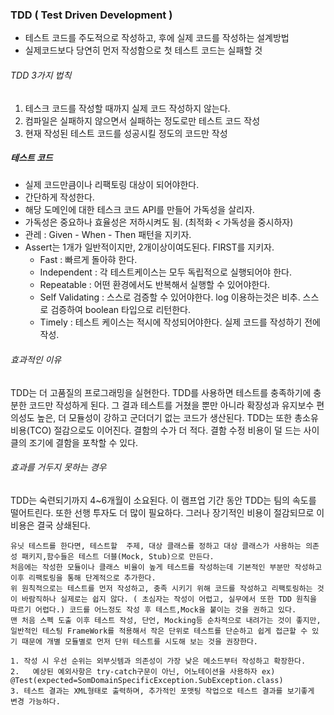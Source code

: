 
### TDD ( Test Driven Development )
- 테스트 코드를 주도적으로 작성하고, 후에 실제 코드를 작성하는 설계방법
- 실제코드보다 당연히 먼저 작성함으로 첫 테스트 코드는 실패할 것

######  TDD 3가지 법칙
1. 테스크 코드를 작성할 때까지 실제 코드 작성하지 않는다.
2. 컴파일은 실패하지 않으면서 실패하는 정도로만 테스트 코드 작성
3. 현재 작성된 테스트 코드를 성공시킬 정도의 코드만 작성

##### 테스트 코드
- 실제 코드만큼이나 리팩토링 대상이 되어야한다.
- 간단하게 작성한다.
- 해당 도메인에 대한 테스크 코드 API를 만들어 가독성을 살리자.
- 가독성은 중요하나 효율성은 저하시켜도 됨. (최적화 < 가독성을 중시하자)
- 관레 : Given - When - Then 패턴을 지키자.
- Assert는 1개가 일반적이지만, 2개이상이여도된다.
FIRST를 지키자.
  - Fast : 빠르게 돌아햐 한다.
  - Independent : 각 테스트케이스는 모두 독립적으로  실행되어야 한다.
  - Repeatable : 어떤 환경에서도 반복해서 실행할 수 있어야한다.
  - Self Validating : 스스로 검증할 수 있어야한다. log 이용하는것은 비추. 스스로 검증하여 boolean 타입으로 리턴한다.
  - Timely : 테스트 케이스는 적시에 작성되어야한다. 실제 코드를 작성하기 전에 작성.

###### 효과적인 이유
 TDD는 더 고품질의 프로그래밍을 실현한다. TDD를 사용하면 테스트를 충족하기에 충분한 코드만 작성하게 된다. 그 결과 테스트를 거쳤을 뿐만 아니라 확장성과 유지보수 편의성도 높은, 더 모듈성이 강하고 군더더기 없는 코드가 생산된다. TDD는 또한 총소유비용(TCO) 절감으로도 이어진다. 결함의 수가 더 적다. 결함 수정 비용이 덜 드는 사이클의 조기에 결함을 포착할 수 있다.
###### 효과를 거두지 못하는 경우
 TDD는 숙련되기까지 4~6개월이 소요된다. 이 램프업 기간 동안 TDD는 팀의 속도를 떨어트린다. 또한 선행 투자도 더 많이 필요하다. 그러나 장기적인 비용이 절감되므로 이 비용은 결국 상쇄된다.

```
유닛 테스트를 한다면, 테스트할  주제, 대상 클래스를 정하고 대상 클래스가 사용하는 의존성 패키지,함수들은 테스트 더블(Mock, Stub)으로 만든다.
처음에는 작성한 모듈이나 클래스 비율이 높게 테스트를 작성하는데 기본적인 부분만 작성하고 이후 리팩토링을 통해 단계적으로 추가한다.
위 원칙적으로는 테스트를 먼저 작성하고, 충족 시키기 위해 코드를 작성하고 리팩토링하는 것이 바람직하나 실제로는 쉽지 않다. ( 초심자는 작성이 어렵고, 실무에서 또한 TDD 원칙을 따르기 어렵다.) 코드를 어느정도 작성 후 테스트,Mock을 붙이는 것을 권하고 있다.
맨 처음 스펙 도출 이후 테스트 작성, 단언, Mocking등 순차적으로 내려가는 것이 좋지만, 일반적인 테스팅 FrameWork를 적용해서 작은 단위로 테스트를 단순하고 쉽게 접근할 수 있기 때문에 개별 모듈별로 먼저 단위 테스트를 시도해 보는 것을 권장한다.

1. 작성 시 우선 순위는 외부싯템과 의존성이 가장 낮은 메소드부터 작성하고 확장한다.
2.   예상된 예외사항은 try-catch구문이 아닌, 어노테이션을 사용하자 ex) @Test(expected=SomDomainSpecificException.SubException.class)
3. 테스트 결과는 XML형태로 출력하며, 추가적인 포맷팅 작업으로 테스트 결과를 보기좋게 변경 가능하다.
```
